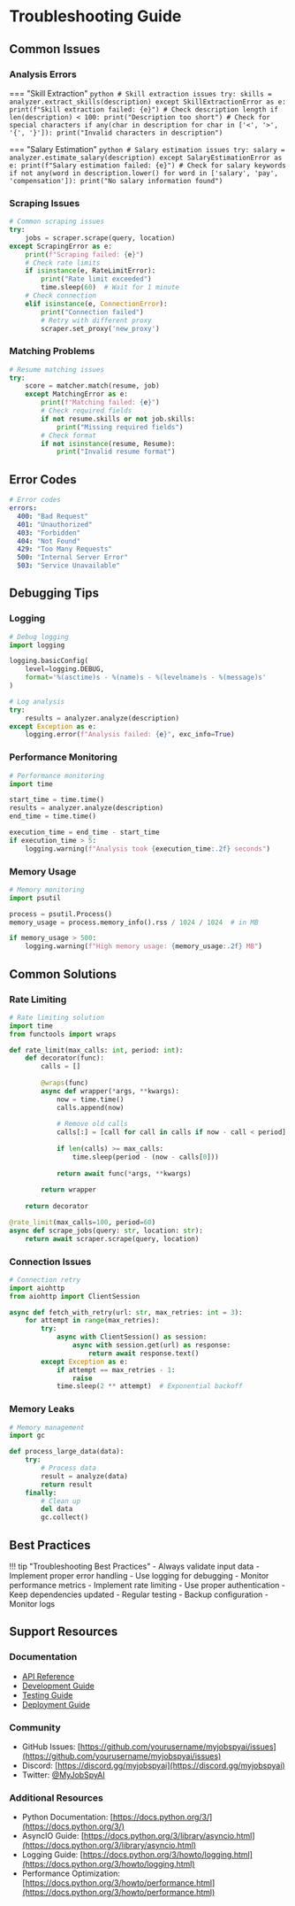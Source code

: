# Troubleshooting Guide

## Common Issues

### Analysis Errors

=== "Skill Extraction"
    ```python
    # Skill extraction issues
    try:
        skills = analyzer.extract_skills(description)
    except SkillExtractionError as e:
        print(f"Skill extraction failed: {e}")
        # Check description length
        if len(description) < 100:
            print("Description too short")
        # Check for special characters
        if any(char in description for char in ['<', '>', '{', '}']):
            print("Invalid characters in description")
    ```

=== "Salary Estimation"
    ```python
    # Salary estimation issues
    try:
        salary = analyzer.estimate_salary(description)
    except SalaryEstimationError as e:
        print(f"Salary estimation failed: {e}")
        # Check for salary keywords
        if not any(word in description.lower() for word in ['salary', 'pay', 'compensation']):
            print("No salary information found")
    ```

### Scraping Issues

```python
# Common scraping issues
try:
    jobs = scraper.scrape(query, location)
except ScrapingError as e:
    print(f"Scraping failed: {e}")
    # Check rate limits
    if isinstance(e, RateLimitError):
        print("Rate limit exceeded")
        time.sleep(60)  # Wait for 1 minute
    # Check connection
    elif isinstance(e, ConnectionError):
        print("Connection failed")
        # Retry with different proxy
        scraper.set_proxy('new_proxy')
```

### Matching Problems

```python
# Resume matching issues
try:
    score = matcher.match(resume, job)
    except MatchingError as e:
        print(f"Matching failed: {e}")
        # Check required fields
        if not resume.skills or not job.skills:
            print("Missing required fields")
        # Check format
        if not isinstance(resume, Resume):
            print("Invalid resume format")
```

## Error Codes

```yaml
# Error codes
errors:
  400: "Bad Request"
  401: "Unauthorized"
  403: "Forbidden"
  404: "Not Found"
  429: "Too Many Requests"
  500: "Internal Server Error"
  503: "Service Unavailable"
```

## Debugging Tips

### Logging

```python
# Debug logging
import logging

logging.basicConfig(
    level=logging.DEBUG,
    format='%(asctime)s - %(name)s - %(levelname)s - %(message)s'
)

# Log analysis
try:
    results = analyzer.analyze(description)
except Exception as e:
    logging.error(f"Analysis failed: {e}", exc_info=True)
```

### Performance Monitoring

```python
# Performance monitoring
import time

start_time = time.time()
results = analyzer.analyze(description)
end_time = time.time()

execution_time = end_time - start_time
if execution_time > 5:
    logging.warning(f"Analysis took {execution_time:.2f} seconds")
```

### Memory Usage

```python
# Memory monitoring
import psutil

process = psutil.Process()
memory_usage = process.memory_info().rss / 1024 / 1024  # in MB

if memory_usage > 500:
    logging.warning(f"High memory usage: {memory_usage:.2f} MB")
```

## Common Solutions

### Rate Limiting

```python
# Rate limiting solution
import time
from functools import wraps

def rate_limit(max_calls: int, period: int):
    def decorator(func):
        calls = []
        
        @wraps(func)
        async def wrapper(*args, **kwargs):
            now = time.time()
            calls.append(now)
            
            # Remove old calls
            calls[:] = [call for call in calls if now - call < period]
            
            if len(calls) >= max_calls:
                time.sleep(period - (now - calls[0]))
                
            return await func(*args, **kwargs)
        
        return wrapper
    
    return decorator

@rate_limit(max_calls=100, period=60)
async def scrape_jobs(query: str, location: str):
    return await scraper.scrape(query, location)
```

### Connection Issues

```python
# Connection retry
import aiohttp
from aiohttp import ClientSession

async def fetch_with_retry(url: str, max_retries: int = 3):
    for attempt in range(max_retries):
        try:
            async with ClientSession() as session:
                async with session.get(url) as response:
                    return await response.text()
        except Exception as e:
            if attempt == max_retries - 1:
                raise
            time.sleep(2 ** attempt)  # Exponential backoff
```

### Memory Leaks

```python
# Memory management
import gc

def process_large_data(data):
    try:
        # Process data
        result = analyze(data)
        return result
    finally:
        # Clean up
        del data
        gc.collect()
```

## Best Practices

!!! tip "Troubleshooting Best Practices"
    - Always validate input data
    - Implement proper error handling
    - Use logging for debugging
    - Monitor performance metrics
    - Implement rate limiting
    - Use proper authentication
    - Keep dependencies updated
    - Regular testing
    - Backup configuration
    - Monitor logs

## Support Resources

### Documentation

- [API Reference](../api/reference.md)
- [Development Guide](../development/index.md)
- [Testing Guide](../development/testing.md)
- [Deployment Guide](../development/deployment.md)

### Community

- GitHub Issues: [https://github.com/yourusername/myjobspyai/issues](https://github.com/yourusername/myjobspyai/issues)
- Discord: [https://discord.gg/myjobspyai](https://discord.gg/myjobspyai)
- Twitter: [@MyJobSpyAI](https://twitter.com/MyJobSpyAI)

### Additional Resources

- Python Documentation: [https://docs.python.org/3/](https://docs.python.org/3/)
- AsyncIO Guide: [https://docs.python.org/3/library/asyncio.html](https://docs.python.org/3/library/asyncio.html)
- Logging Guide: [https://docs.python.org/3/howto/logging.html](https://docs.python.org/3/howto/logging.html)
- Performance Optimization: [https://docs.python.org/3/howto/performance.html](https://docs.python.org/3/howto/performance.html)
